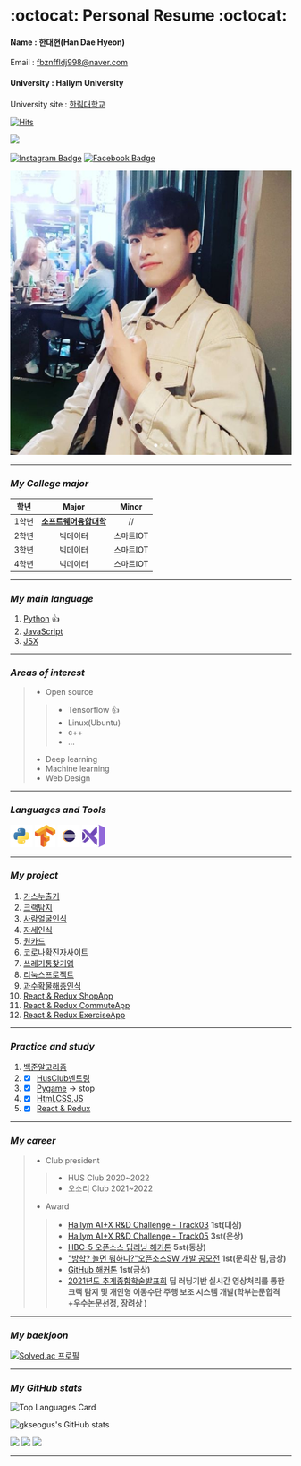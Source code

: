# :octocat: **Personal Resume :octocat:**
<h4> Name : 한대현(Han Dae Hyeon) </h4>

Email : <fbznffldj998@naver.com> 

<h4> University : Hallym University </h4>

University site : [한림대학교][hallym]  

[![Hits](https://hits.seeyoufarm.com/api/count/incr/badge.svg?url=https%3A%2F%2Fgithub.com%2Fgkseogus&count_bg=%23111331&title_bg=%23F90213&icon=nestjs.svg&icon_color=%23000000&title=HI&edge_flat=false)](https://hits.seeyoufarm.com)

<img src="https://img.shields.io/github/followers/gkseogus?style=social">

[![Instagram Badge](https://img.shields.io/badge/-Instagram-dd2a7b?style=flat-square&logo=instagram&logoColor=white&link=https://www.instagram.com/hf1_00/)](https://www.instagram.com/hf1_00/)
[![Facebook Badge](https://img.shields.io/badge/-Facebook-1877f2?style=flat-square&logo=facebook&logoColor=white&link=https://www.facebook.com/profile.php?id=100007702273888)](https://www.facebook.com/profile.php?id=100007702273888) 

![my icon](/Myicon.PNG)

-----------------------

### *My College major*
|학년|Major|Minor|
|:---:|:---:|:---:|
|1학년|**[소프트웨어융합대학](https://www.hallym.ac.kr/hallym_univ/sub01/cP14.html)**|//|
|2학년|빅데이터|스마트IOT|
|3학년|빅데이터|스마트IOT|
|4학년|빅데이터|스마트IOT|

-----------------------

### *My main language*
1. [Python][Python] 👍
2. [JavaScript][Javascript]
3. [JSX][React]

-----------------------

### *Areas of interest*

> * Open source
>> *  Tensorflow 👍
>> *  Linux(Ubuntu)
>> *  c++
>> * ...
> *  Deep learning
> *  Machine learning
> *  Web Design

-----------------------

### *Languages and Tools*
<code><img height="40" src="https://github.com/gkseogus/RESUME/blob/main/Python_icon.png"></code>
<code><img height="40" src="https://github.com/gkseogus/RESUME/blob/main/TF_icon.png"></code>
<code><img height="40" src="https://github.com/gkseogus/RESUME/blob/main/Eclipse_icon.png"></code>
<code><img height="40" src="https://github.com/gkseogus/RESUME/blob/main/VScode_icon.png"></code>

-----------------------

### *My project*
1. [가스누출기](https://github.com/gkseogus/GasLeak_Detector)
2. [크랙탐지](https://github.com/gkseogus/DeepLearning_CreakDetection)
3. [사람얼굴인식](https://github.com/gkseogus/Video_processing_project)
4. [자세인식](https://github.com/gkseogus/Human-Activity)
5. [원카드](https://github.com/gkseogus/OneCard_Project)
6. [코로나확진자사이트](https://github.com/gkseogus/Corona-related-projects)
7. [쓰레기통찾기앱](https://github.com/gkseogus/trashcan) 
8. [리눅스프로젝트](https://github.com/gkseogus/LinuxProject)
9. [과수확물해충인식](https://github.com/gkseogus/DeepLearing_FruitCrops)
10. [React & Redux ShopApp](https://github.com/gkseogus/React_shopApp)
11. [React & Redux CommuteApp](https://github.com/gkseogus/React_commuteApp)
12. [React & Redux ExerciseApp](https://github.com/gkseogus/React_exerciseApp)
-----------------------

### *Practice and study*
1. [백준알고리즘](https://github.com/gkseogus/BK_Algorithm)
2. - [x] [HusClub멘토링](https://github.com/gkseogus/HusClub_mentoring)
3. - [x] [Pygame](https://github.com/gkseogus/PygamePractice) -> stop
4. - [x] [Html,CSS,JS](https://github.com/gkseogus/Exercise_website)
5. - [x] [React & Redux](https://github.com/gkseogus/React_Practice)

-----------------------
### *My career*
> * Club president
>> *  HUS Club 2020~2022
>> *  오소리 Club 2021~2022
> * Award
>> * [Hallym AI+X R&D Challenge - Track03](https://www.kaggle.com/c/hallym-2021-1-aicomp03) **1st(대상)**
>> * [Hallym AI+X R&D Challenge - Track05](https://www.kaggle.com/c/hallym-2021-2-aicomp05) **3st(은상)**
>> * [HBC-5 오픈소스 딥러닝 해커톤](https://hlsw.hallym.ac.kr/index.php?mt=page&mp=5_2&mm=oxbbs&oxid=2&cpage=1&key=&val=&CAT_ID=&BID=547&cmd=view) **5st(동상)**
>> * ["방학? 놀면 뭐하니?"오픈소스SW 개발 공모전](https://hlsw.hallym.ac.kr/index.php?mt=page&mp=5_2&mm=oxbbs&oxid=2&cpage=1&key=&val=&CAT_ID=0&BID=492&cmd=view) **1st(문희찬 팀,금상)**
>> * [GitHub 해커톤](https://hlsw.hallym.ac.kr/index.php?mt=page&mp=5_2&mm=oxbbs&oxid=2&cpage=1&key=&val=&CAT_ID=0&BID=540&cmd=view) **1st(금상)**
>> * [2021년도 추계종합학술발표회](https://conf.kics.or.kr/) **딥 러닝기반 실시간 영상처리를 통한 크랙 탐지 및 개인형 이동수단 주행 보조 시스템 개발(학부논문합격+우수논문선정, 장려상 )**
-----------------------

### *My baekjoon*
[![Solved.ac
프로필](http://mazassumnida.wtf/api/v2/generate_badge?boj=fbznffldj998)](https://solved.ac/fbznffldj998)

-----------------------

### *My GitHub stats*
![Top Languages Card](https://github-readme-stats.vercel.app/api/top-langs/?username=gkseogus&layout=compact)

![gkseogus's GitHub stats](https://github-readme-stats.vercel.app/api?username=gkseogus&show_icons=true&theme=radical)

![](https://github-profile-summary-cards.vercel.app/api/cards/repos-per-language?username=gkseogus&theme=vue)
![](https://github-profile-summary-cards.vercel.app/api/cards/most-commit-language?username=gkseogus&theme=vue)
![](https://github-profile-summary-cards.vercel.app/api/cards/profile-details?username=gkseogus&theme=vue)

-----------------------
 
[hallym]: https://www.hallym.ac.kr
[Python]: https://www.python.org
[React]: https://ko.reactjs.org/
[Javascript]: https://ko.javascript.info/
